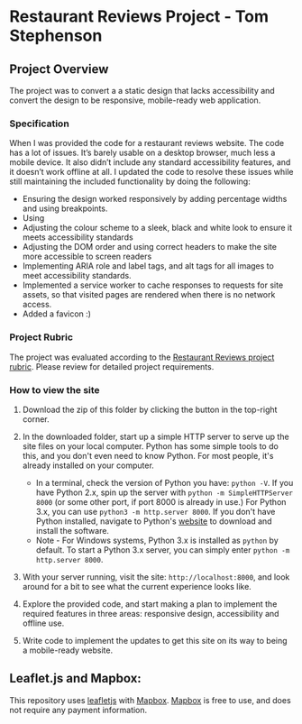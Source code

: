 # Restaurant Reviews Project - Tom Stephenson

## Project Overview

The project was to convert a a static design that lacks accessibility and convert the design to be responsive, mobile-ready web application.


### Specification

When I was provided the code for a restaurant reviews website. The code has a lot of issues. It’s barely usable on a desktop browser, much less a mobile device. It also didn’t include any standard accessibility features, and it doesn’t work offline at all. I updated the code to resolve these issues while still maintaining the included functionality by doing the following:

* Ensuring the design worked responsively by adding percentage widths and using breakpoints. 
* Using 
* Adjusting the colour scheme to a sleek, black and white look to ensure it meets accessibility standards
* Adjusting the DOM order and using correct headers to make the site more accessible to screen readers
* Implementing ARIA role and label tags, and alt tags for all images to meet accessibility standards.
* Implemented a service worker to cache responses to requests for site assets, so that visited pages are rendered when there is no network access.
* Added a favicon :)

### Project Rubric

The project was evaluated according to the [Restaurant Reviews project rubric](https://review.udacity.com/#!/rubrics/1090/view). Please review for detailed project requirements.

### How to view the site

1. Download the zip of this folder by clicking the button in the top-right corner.
2. In the downloaded folder, start up a simple HTTP server to serve up the site files on your local computer. Python has some simple tools to do this, and you don't even need to know Python. For most people, it's already installed on your computer.

    * In a terminal, check the version of Python you have: `python -V`. If you have Python 2.x, spin up the server with `python -m SimpleHTTPServer 8000` (or some other port, if port 8000 is already in use.) For Python 3.x, you can use `python3 -m http.server 8000`. If you don't have Python installed, navigate to Python's [website](https://www.python.org/) to download and install the software.
   * Note -  For Windows systems, Python 3.x is installed as `python` by default. To start a Python 3.x server, you can simply enter `python -m http.server 8000`.
3. With your server running, visit the site: `http://localhost:8000`, and look around for a bit to see what the current experience looks like.
4. Explore the provided code, and start making a plan to implement the required features in three areas: responsive design, accessibility and offline use.
5. Write code to implement the updates to get this site on its way to being a mobile-ready website.

## Leaflet.js and Mapbox:

This repository uses [leafletjs](https://leafletjs.com/) with [Mapbox](https://www.mapbox.com/). [Mapbox](https://www.mapbox.com/) is free to use, and does not require any payment information.
